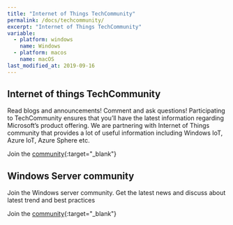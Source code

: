 ```yaml
---
title: "Internet of Things TechCommunity"
permalink: /docs/techcommunity/
excerpt: "Internet of Things TechCommunity"
variable:
  - platform: windows
    name: Windows
  - platform: macos
    name: macOS
last_modified_at: 2019-09-16
---
```


## Internet of things TechCommunity

Read blogs and announcements! Comment and ask questions! Participating to TechCommunity ensures that you’ll have the latest information regarding Microsoft’s product offering. We are partnering with Internet of Things community that provides a lot of useful information including Windows IoT, Azure IoT, Azure Sphere etc.

Join the [community](https://techcommunity.microsoft.com/t5/Internet-of-Things-IoT/ct-p/IoT){:target="_blank"}

## Windows Server community

Join the Windows server community. Get the latest news and discuss about latest trend and best practices

Join the [community](https://techcommunity.microsoft.com/t5/Windows-Server/ct-p/Windows-Server){:target="_blank"}